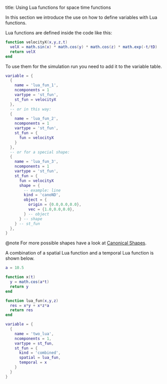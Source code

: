 title: Using Lua functions for space time functions

In this section we introduce the use on how to define 
variables with Lua functions.

Lua functions are defined inside the code like this:

```lua
function velocityX(x,y,z,t)
  velX = math.sin(x) * math.cos(y) * math.cos(z) * math.exp(-t/tD)
  return velX
end
```

To use them for the simulation run you need to add it to the variable table.

```lua
variable = {
  {
    name = 'lua_fun_1',
    ncomponents = 1
    vartype = 'st_fun',
    st_fun = velocityX
  },
  -- or in this way:
  {
    name = 'lua_fun_2',
    ncomponents = 1
    vartype = 'st_fun',
    st_fun = {
      fun = velocityX
    }
  },
  -- or for a special shape:
  {
    name = 'lua_fun_3',
    ncomponents = 1
    vartype = 'st_fun',
    st_fun = {
      fun = velocityX
      shape = { 
        -- example: line
        kind = 'canoND', 
        object = {
          origin = {0.0,0.0,0.0}, 
          vec = {1.0,0.0,0.0}, 
        } -- object
      } -- shape
    } -- st_fun
  },
}
```

@note For more possible shapes have a look at [Canonical Shapes](../canonicalShapes.html).

A combination of a spatial Lua function and a temporal Lua function is shown below.

```lua
a = 10.5

function x(t)
  y = math.cos(a*t)
  return y
end

function lua_fun(x,y,z)
  res = x*y + x*z*a
  return res
end

variable = {
  {
    name = 'two_lua',
    ncomponents = 1,
    vartype = st_fun,
    st_fun = {
      kind = 'combined',
      spatial = lua_fun,
      temporal = x
    }
  }
}
```
